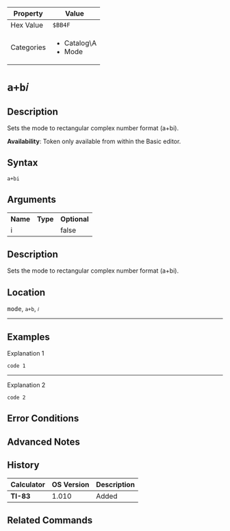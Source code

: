 | Property      | Value |
|---------------|-------|
| Hex Value     | `$BB4F`|
| Categories    | <ul><li>Catalog\A</li><li>Mode</li></ul> |

# `a+b𝑖`

## Description
Sets the mode to rectangular complex number format (a+bi).


<b>Availability</b>: Token only available from within the Basic editor.

## Syntax
`a+bi`

## Arguments
<table>
<tr><th>Name</th><th>Type</th><th>Optional</th></tr>

<tr><td>i</td><td></td><td>false</td></tr>

</table>

## Description
Sets the mode to rectangular complex number format (a+bi).

## Location
<kbd>mode</kbd>, `a+b`, `𝑖`
<hr>

## Examples

Explanation 1
```ti-basic
code 1
```
---
Explanation 2
```ti-basic
code 2
```

## Error Conditions


## Advanced Notes


## History
| Calculator | OS Version | Description |
|------------|------------|-------------|
| <b>TI-83</b> | 1.010 | Added

## Related Commands

    
